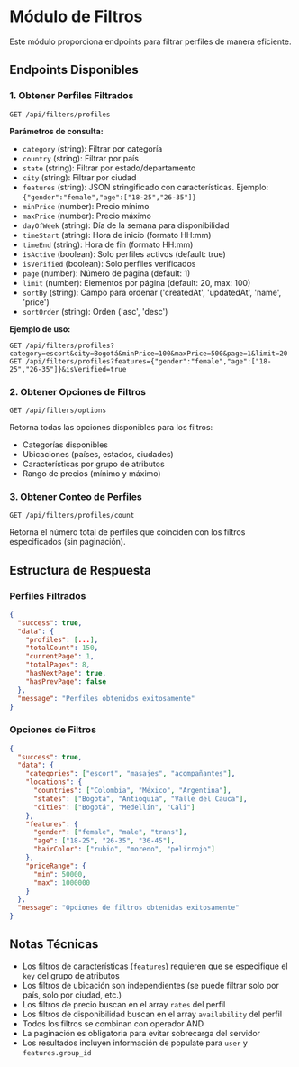 # Módulo de Filtros

Este módulo proporciona endpoints para filtrar perfiles de manera eficiente.

## Endpoints Disponibles

### 1. Obtener Perfiles Filtrados
```
GET /api/filters/profiles
```

**Parámetros de consulta:**
- `category` (string): Filtrar por categoría
- `country` (string): Filtrar por país
- `state` (string): Filtrar por estado/departamento
- `city` (string): Filtrar por ciudad
- `features` (string): JSON stringificado con características. Ejemplo: `{"gender":"female","age":["18-25","26-35"]}`
- `minPrice` (number): Precio mínimo
- `maxPrice` (number): Precio máximo
- `dayOfWeek` (string): Día de la semana para disponibilidad
- `timeStart` (string): Hora de inicio (formato HH:mm)
- `timeEnd` (string): Hora de fin (formato HH:mm)
- `isActive` (boolean): Solo perfiles activos (default: true)
- `isVerified` (boolean): Solo perfiles verificados
- `page` (number): Número de página (default: 1)
- `limit` (number): Elementos por página (default: 20, max: 100)
- `sortBy` (string): Campo para ordenar ('createdAt', 'updatedAt', 'name', 'price')
- `sortOrder` (string): Orden ('asc', 'desc')

**Ejemplo de uso:**
```
GET /api/filters/profiles?category=escort&city=Bogotá&minPrice=100&maxPrice=500&page=1&limit=20
GET /api/filters/profiles?features={"gender":"female","age":["18-25","26-35"]}&isVerified=true
```

### 2. Obtener Opciones de Filtros
```
GET /api/filters/options
```

Retorna todas las opciones disponibles para los filtros:
- Categorías disponibles
- Ubicaciones (países, estados, ciudades)
- Características por grupo de atributos
- Rango de precios (mínimo y máximo)

### 3. Obtener Conteo de Perfiles
```
GET /api/filters/profiles/count
```

Retorna el número total de perfiles que coinciden con los filtros especificados (sin paginación).

## Estructura de Respuesta

### Perfiles Filtrados
```json
{
  "success": true,
  "data": {
    "profiles": [...],
    "totalCount": 150,
    "currentPage": 1,
    "totalPages": 8,
    "hasNextPage": true,
    "hasPrevPage": false
  },
  "message": "Perfiles obtenidos exitosamente"
}
```

### Opciones de Filtros
```json
{
  "success": true,
  "data": {
    "categories": ["escort", "masajes", "acompañantes"],
    "locations": {
      "countries": ["Colombia", "México", "Argentina"],
      "states": ["Bogotá", "Antioquia", "Valle del Cauca"],
      "cities": ["Bogotá", "Medellín", "Cali"]
    },
    "features": {
      "gender": ["female", "male", "trans"],
      "age": ["18-25", "26-35", "36-45"],
      "hairColor": ["rubio", "moreno", "pelirrojo"]
    },
    "priceRange": {
      "min": 50000,
      "max": 1000000
    }
  },
  "message": "Opciones de filtros obtenidas exitosamente"
}
```

## Notas Técnicas

- Los filtros de características (`features`) requieren que se especifique el `key` del grupo de atributos
- Los filtros de ubicación son independientes (se puede filtrar solo por país, solo por ciudad, etc.)
- Los filtros de precio buscan en el array `rates` del perfil
- Los filtros de disponibilidad buscan en el array `availability` del perfil
- Todos los filtros se combinan con operador AND
- La paginación es obligatoria para evitar sobrecarga del servidor
- Los resultados incluyen información de populate para `user` y `features.group_id`